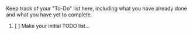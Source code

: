 Keep track of your "To-Do" list here, including what you have already done 
and what you have yet to complete.

1. [ ] Make your initial TODO list...